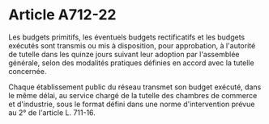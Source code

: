 # Article A712-22

Les budgets primitifs, les éventuels budgets rectificatifs et les budgets exécutés sont transmis ou mis à disposition, pour approbation, à l'autorité de tutelle dans les quinze jours suivant leur adoption par l'assemblée générale, selon des modalités pratiques définies en accord avec la tutelle concernée.

Chaque établissement public du réseau transmet son budget exécuté, dans le même délai, au service chargé de la tutelle des chambres de commerce et d'industrie, sous le format défini dans une norme d'intervention prévue au 2° de l'article L. 711-16.
